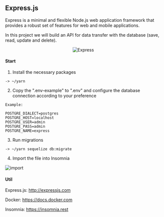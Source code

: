 ## Express.js

Express is a minimal and flexible Node.js web application framework that provides a robust set of features for web and mobile applications.

In this project we will build an API for data transfer with the database (save, read, update and delete).

<p align="center">
  <img src="https://github.com/teles1g/api-express/blob/master/express.jpg?raw=true" alt="Express"/>
</p>

#### Start

1. Install the necessary packages

```
-> ~/yarn
```

2. Copy the ".env-example" to ".env" and configure the database connection according to your preference

```
Example: 

POSTGRE_DIALECT=postgres
POSTGRE_HOST=localhost
POSTGRE_USER=admin
POSTGRE_PASS=admin
POSTGRE_NAME=express
```

3. Run migrations

```
-> ~/yarn sequelize db:migrate
```

4. Import the file into Insomnia 

![import](https://github.com/teles1g/api-express/blob/master/import.png)

#### Util

Express.js: http://expressjs.com

Docker: https://docs.docker.com

Insomnia: https://insomnia.rest
